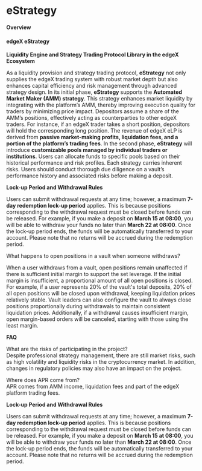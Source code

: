 # eStrategy

**Overview**

#### **edgeX eStrategy**

**Liquidity Engine and Strategy Trading Protocol Library in the edgeX Ecosystem** &#x20;

As a liquidity provision and strategy trading protocol, **eStrategy** not only supplies the edgeX trading system with robust market depth but also enhances capital efficiency and risk management through advanced strategy design.  In its initial phase, **eStrategy** supports the **Automated Market Maker (AMM) strategy**. This strategy enhances market liquidity by integrating with the platform’s AMM, thereby improving execution quality for traders by minimizing price impact. Depositors assume a share of the AMM’s positions, effectively acting as counterparties to other edgeX traders. For instance, if an edgeX trader takes a short position, depositors will hold the corresponding long position.  The revenue of edgeX eLP is derived from **passive market-making profits, liquidation fees, and a portion of the platform’s trading fees**.  In the second phase, **eStrategy** will introduce **customizable pools managed by individual traders or institutions**. Users can allocate funds to specific pools based on their historical performance and risk profiles.  Each strategy carries inherent risks. Users should conduct thorough due diligence on a vault’s performance history and associated risks before making a deposit.



**Lock-up Period and Withdrawal Rules**

Users can submit withdrawal requests at any time; however, a maximum **7-day redemption lock-up period** applies. This is because positions corresponding to the withdrawal request must be closed before funds can be released. For example, if you make a deposit on **March 15 at 08:00**, you will be able to withdraw your funds no later than **March 22 at 08:00**. Once the lock-up period ends, the funds will be automatically transferred to your account.  Please note that no returns will be accrued during the redemption period.



What happens to open positions in a vault when someone withdraws?

When a user withdraws from a vault, open positions remain unaffected if there is sufficient initial margin to support the set leverage. If the initial margin is insufficient, a proportional amount of all open positions is closed. For example, if a user represents 20% of the vault's total deposits, 20% of all open positions will be closed upon withdrawal, keeping liquidation prices relatively stable. Vault leaders can also configure the vault to always close positions proportionally during withdrawals to maintain consistent liquidation prices. Additionally, if a withdrawal causes insufficient margin, open margin-based orders will be canceled, starting with those using the least margin.



**FAQ**

What are the risks of participating in the project?\
Despite professional strategy management, there are still market risks, such as high volatility and liquidity risks in the cryptocurrency market. In addition, changes in regulatory policies may also have an impact on the project.



Where does APR come from?\
APR comes from AMM income, liquidation fees and part of the edgeX platform trading fees.



**Lock-up Period and Withdrawal Rules** &#x20;

Users can submit withdrawal requests at any time; however, a maximum **7-day redemption lock-up period** applies. This is because positions corresponding to the withdrawal request must be closed before funds can be released. For example, if you make a deposit on **March 15 at 08:00**, you will be able to withdraw your funds no later than **March 22 at 08:00**. Once the lock-up period ends, the funds will be automatically transferred to your account. Please note that no returns will be accrued during the redemption period.

